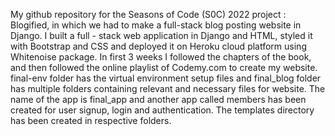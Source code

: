 My github repository for the Seasons of Code (S0C) 2022 project : Blogified, in which we had to make a full-stack blog posting website in Django.
I built a full - stack web application in Django and HTML, styled it with Bootstrap and CSS and deployed it on Heroku cloud platform using Whitenoise package.
In first 3 weeks I followed the chapters of the book, and then followed the online playlist of Codemy.com to create my website.
final-env folder has the virtual environment setup files and final_blog folder has multiple folders containing relevant and necessary files for website.
The name of the app is final_app and another app called members has been created for user signup, login and authentication. 
The templates directory has been created in respective folders.
